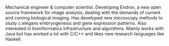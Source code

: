 Mechanical engineer & computer scientist. Developing Endrov, a new open source framework for image analysis, dealing with the demands of current and coming biological imaging. Has developed new microscopy methods to study c.elegans embryogenesis and gene expression patterns. Also interested in bioinformatics infrastructure and algorithms. Mainly works with Java but has worked a lot with C/C++ and likes new research languages like Haskell.
